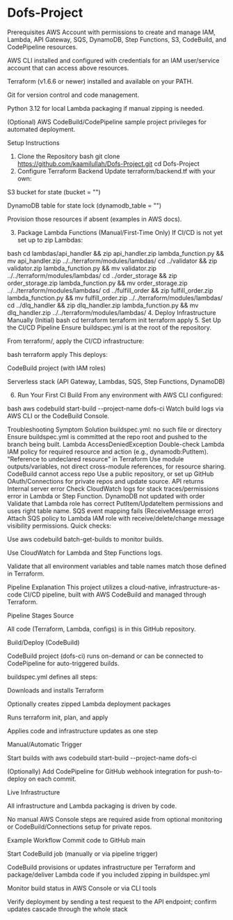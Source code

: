 # Dofs-Project

Prerequisites
AWS Account with permissions to create and manage IAM, Lambda, API Gateway, SQS, DynamoDB, Step Functions, S3, CodeBuild, and CodePipeline resources.

AWS CLI installed and configured with credentials for an IAM user/service account that can access above resources.

Terraform (v1.6.6 or newer) installed and available on your PATH.

Git for version control and code management.

Python 3.12 for local Lambda packaging if manual zipping is needed.

(Optional) AWS CodeBuild/CodePipeline sample project privileges for automated deployment.

Setup Instructions
1. Clone the Repository
bash
git clone https://github.com/kaamilullah/Dofs-Project.git
cd Dofs-Project
2. Configure Terraform Backend
Update terraform/backend.tf with your own:

S3 bucket for state (bucket = "<your-s3-bucket>")

DynamoDB table for state lock (dynamodb_table = "<your-lock-table>")

Provision those resources if absent (examples in AWS docs).

3. Package Lambda Functions (Manual/First-Time Only)
If CI/CD is not yet set up to zip Lambdas:

bash
cd lambdas/api_handler && zip api_handler.zip lambda_function.py && mv api_handler.zip ../../terraform/modules/lambdas/
cd ../validator && zip validator.zip lambda_function.py && mv validator.zip ../../terraform/modules/lambdas/
cd ../order_storage && zip order_storage.zip lambda_function.py && mv order_storage.zip ../../terraform/modules/lambdas/
cd ../fulfill_order && zip fulfill_order.zip lambda_function.py && mv fulfill_order.zip ../../terraform/modules/lambdas/
cd ../dlq_handler && zip dlq_handler.zip lambda_function.py && mv dlq_handler.zip ../../terraform/modules/lambdas/
4. Deploy Infrastructure Manually (Initial)
bash
cd terraform
terraform init
terraform apply
5. Set Up the CI/CD Pipeline
Ensure buildspec.yml is at the root of the repository.

From terraform/, apply the CI/CD infrastructure:

bash
terraform apply
This deploys:

CodeBuild project (with IAM roles)

Serverless stack (API Gateway, Lambdas, SQS, Step Functions, DynamoDB)

6. Run Your First CI Build
From any environment with AWS CLI configured:

bash
aws codebuild start-build --project-name dofs-ci
Watch build logs via AWS CLI or the CodeBuild Console.

Troubleshooting
Symptom	Solution
buildspec.yml: no such file or directory	Ensure buildspec.yml is committed at the repo root and pushed to the branch being built.
Lambda AccessDeniedException	Double-check Lambda IAM policy for required resource and action (e.g., dynamodb:PutItem).
"Reference to undeclared resource" in Terraform	Use module outputs/variables, not direct cross-module references, for resource sharing.
CodeBuild cannot access repo	Use a public repository, or set up GitHub OAuth/Connections for private repos and update source.
API returns Internal server error	Check CloudWatch logs for stack traces/permissions error in Lambda or Step Function.
DynamoDB not updated with order	Validate that Lambda role has correct PutItem/UpdateItem permissions and uses right table name.
SQS event mapping fails (ReceiveMessage error)	Attach SQS policy to Lambda IAM role with receive/delete/change message visibility permissions.
Quick checks:

Use aws codebuild batch-get-builds to monitor builds.

Use CloudWatch for Lambda and Step Functions logs.

Validate that all environment variables and table names match those defined in Terraform.

Pipeline Explanation
This project utilizes a cloud-native, infrastructure-as-code CI/CD pipeline, built with AWS CodeBuild and managed through Terraform.

Pipeline Stages
Source

All code (Terraform, Lambda, configs) is in this GitHub repository.

Build/Deploy (CodeBuild)

CodeBuild project (dofs-ci) runs on-demand or can be connected to CodePipeline for auto-triggered builds.

buildspec.yml defines all steps:

Downloads and installs Terraform

Optionally creates zipped Lambda deployment packages

Runs terraform init, plan, and apply

Applies code and infrastructure updates as one step

Manual/Automatic Trigger

Start builds with aws codebuild start-build --project-name dofs-ci

(Optionally) Add CodePipeline for GitHub webhook integration for push-to-deploy on each commit.

Live Infrastructure

All infrastructure and Lambda packaging is driven by code.

No manual AWS Console steps are required aside from optional monitoring or CodeBuild/Connections setup for private repos.

Example Workflow
Commit code to GitHub main

Start CodeBuild job (manually or via pipeline trigger)

CodeBuild provisions or updates infrastructure per Terraform and package/deliver Lambda code if you included zipping in buildspec.yml

Monitor build status in AWS Console or via CLI tools

Verify deployment by sending a test request to the API endpoint; confirm updates cascade through the whole stack